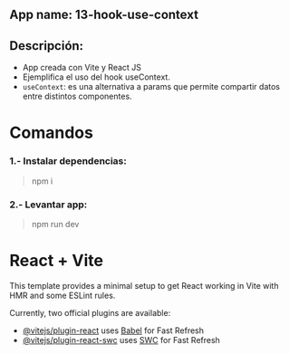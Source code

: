 ## App name: 13-hook-use-context

## Descripción: 
* App creada con Vite y React JS
* Ejemplifica el uso del hook useContext.
* `useContext`: es una alternativa a params que permite compartir datos entre distintos componentes.

# Comandos

### 1.- Instalar dependencias:
> npm i
### 2.- Levantar app:
> npm run dev

# React + Vite

This template provides a minimal setup to get React working in Vite with HMR and some ESLint rules.

Currently, two official plugins are available:

- [@vitejs/plugin-react](https://github.com/vitejs/vite-plugin-react/blob/main/packages/plugin-react/README.md) uses [Babel](https://babeljs.io/) for Fast Refresh
- [@vitejs/plugin-react-swc](https://github.com/vitejs/vite-plugin-react-swc) uses [SWC](https://swc.rs/) for Fast Refresh
